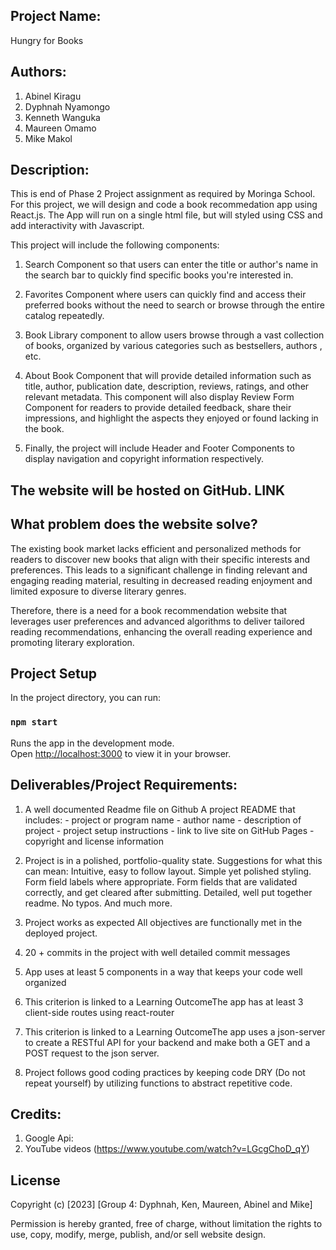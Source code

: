 ## Project Name:

Hungry for Books

## Authors:

1. Abinel Kiragu
2. Dyphnah Nyamongo
3. Kenneth Wanguka
4. Maureen Omamo
5. Mike Makol

## Description:

This is end of Phase 2 Project assignment as required by Moringa School. For this project, we will design and code a book recommedation app using React.js. The App will run on a single html file, but will styled using CSS and add interactivity with Javascript.

This project will include the following components:

1. Search Component so that users can enter the title or author's name in the search bar to quickly find specific books you're interested in.

2. Favorites Component where users can quickly find and access their preferred books without the need to search or browse through the entire catalog repeatedly.

3. Book Library component to allow users browse through a vast collection of books, organized by various categories such as bestsellers, authors , etc.

4. About Book Component that will provide detailed information such as title, author, publication date, description, reviews, ratings, and other relevant metadata. This component will also display Review Form Component for readers to provide detailed feedback, share their impressions, and highlight the aspects they enjoyed or found lacking in the book.

5. Finally, the project will include Header and Footer Components to display navigation and copyright information respectively.

## The website will be hosted on GitHub. LINK

## What problem does the website solve?

The existing book market lacks efficient and personalized methods for readers to discover new books that align with their specific interests and preferences. This leads to a significant challenge in finding relevant and engaging reading material, resulting in decreased reading enjoyment and limited exposure to diverse literary genres. 

Therefore, there is a need for a book recommendation website that leverages user preferences and advanced algorithms to deliver tailored reading recommendations, enhancing the overall reading experience and promoting literary exploration.

## Project Setup
In the project directory, you can run:
### `npm start`

Runs the app in the development mode.\
Open [http://localhost:3000](http://localhost:3000) to view it in your browser.

## Deliverables/Project Requirements:

1. A well documented Readme file on Github A project README that includes: - project or program name - author name - description of project - project setup instructions - link to live site on GitHub Pages - copyright and license information

2. Project is in a polished, portfolio-quality state.
Suggestions for what this can mean: Intuitive, easy to follow layout. Simple yet polished styling. Form field labels where appropriate. Form fields that are validated correctly, and get cleared after submitting. Detailed, well put together readme. No typos. And much more.

3. Project works as expected All objectives are functionally met in the deployed project.

4. 20 + commits in the project with well detailed commit messages

5. App uses at least 5 components in a way that keeps your code well organized

6. This criterion is linked to a Learning OutcomeThe app has at least 3 client-side routes using react-router

7. This criterion is linked to a Learning OutcomeThe app uses a json-server to create a RESTful API for your backend and make both a GET and a POST request to the json server.

8. Project follows good coding practices by keeping code DRY (Do not repeat yourself) by utilizing functions to abstract repetitive code.

## Credits:
1. Google Api: 
2. YouTube videos (https://www.youtube.com/watch?v=LGcgChoD_qY)

## License
Copyright (c) [2023] [Group 4: Dyphnah, Ken, Maureen, Abinel and Mike]

Permission is hereby granted, free of charge, without limitation the rights to use, copy, modify, merge, publish, and/or sell website design.
